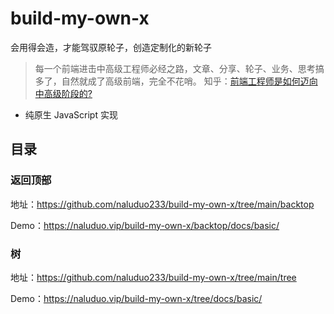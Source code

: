 # build-my-own-x

会用得会造，才能驾驭原轮子，创造定制化的新轮子

> 每一个前端进击中高级工程师必经之路，文章、分享、轮子、业务、思考搞多了，自然就成了高级前端，完全不花哨。
> 知乎：[前端工程师是如何迈向中高级阶段的?](https://www.zhihu.com/question/268828822/answer/342240595)

- 纯原生 JavaScript 实现
## 目录

### 返回顶部

地址：https://github.com/naluduo233/build-my-own-x/tree/main/backtop

Demo：https://naluduo.vip/build-my-own-x/backtop/docs/basic/

### 树

地址：https://github.com/naluduo233/build-my-own-x/tree/main/tree

Demo：https://naluduo.vip/build-my-own-x/tree/docs/basic/